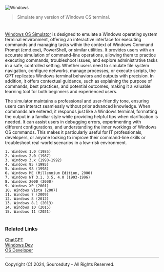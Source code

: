 ![Windows](https://github.com/user-attachments/assets/68216e5f-f779-49ea-a434-8f054b2b94b6)

> Simulate any version of Windows OS terminal.
#

[Windows OS Simulator](https://chatgpt.com/g/g-673e3dcc90308191b183a0a0f2f97635-windows-os-simulator) is designed to emulate a Windows operating system terminal environment, offering an interactive interface for executing commands and managing tasks within the context of Windows Command Prompt (cmd.exe), PowerShell, or similar utilities. It provides users with an accurate simulation of command-line operations, allowing them to practice executing commands, troubleshoot issues, and explore administrative tasks in a safe, controlled setting. Whether users need to simulate file system navigation, configure networks, manage processes, or execute scripts, the GPT replicates Windows terminal behaviors and outputs with precision. In addition, it offers contextual guidance, such as explaining the purpose of commands, best practices, and potential outcomes, making it a valuable learning tool for both beginners and experienced users.

The simulator maintains a professional and user-friendly tone, ensuring users can interact seamlessly without prior advanced knowledge. When commands are entered, it responds just like a Windows terminal, formatting the output in a familiar style while providing helpful tips when clarification is needed. It can assist users in debugging errors, experimenting with different configurations, and understanding the inner workings of Windows OS commands. This makes it particularly useful for IT professionals, developers, or anyone looking to improve their command-line skills or troubleshoot real-world scenarios in a low-risk environment.

```
1. Windows 1.0 (1985)
2. Windows 2.0 (1987)
3. Windows 3.x (1990-1992)
4. Windows 95 (1995)
5. Windows 98 (1998)
6. Windows ME (Millennium Edition, 2000)
7. Windows NT 3.1, 3.5, 4.0 (1993-1996)
8. Windows 2000 (2000)
9. Windows XP (2001)
10. Windows Vista (2007)
11. Windows 7 (2009)
12. Windows 8 (2012)
13. Windows 8.1 (2013)
14. Windows 10 (2015)
15. Windows 11 (2021)
```

#
### Related Links

[ChatGPT](https://github.com/sourceduty/ChatGPT)
<br>
[Windows Dev](https://github.com/sourceduty/Windows_Dev)
<br>
[OS Developer](https://github.com/sourceduty/OS_Developer)

***
Copyright (C) 2024, Sourceduty - All Rights Reserved.
